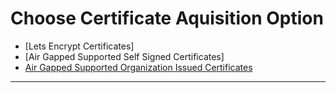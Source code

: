 # Choose Certificate Aquisition Option
  + [Lets Encrypt Certificates]
  + [Air Gapped Supported Self Signed Certificates]
  + [Air Gapped Supported Organization Issued Certificates]

--------------------------------------------------------------------------------
[Lets Encrypt Cerficiates]:../tasks/certificates/LetsEncrypt.md    
[Air Gapped with Self Signed Certificates]:../tasks/certificates/SelfSigned.md
[Air Gapped Supported Organization Issued Certificates]:../tasks/certificates/OrganizationIssued.md
